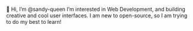 👋 Hi, I’m @sandy-queen
I’m interested in Web Development, and building creative and cool user interfaces. I am new to open-source, so I am trying to do my best to learn! 
